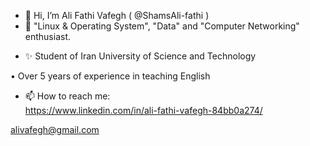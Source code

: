 - 👋 Hi, I’m Ali Fathi Vafegh ( @ShamsAli-fathi )
- 👀 "Linux & Operating System", "Data" and "Computer Networking" enthusiast.
<!--- 🌱 I’m currently learning Blockchain-web3 --->
- ✨ Student of Iran University of Science and Technology

• Over 5 years of experience in teaching English

- 📫 How to reach me:  
https://www.linkedin.com/in/ali-fathi-vafegh-84bb0a274/

alivafegh@gmail.com

<!---
ShamsAli-fathi/ShamsAli-fathi is a ✨ special ✨ repository because its `README.md` (this file) appears on your GitHub profile.
You can click the Preview link to take a look at your changes.
--->
